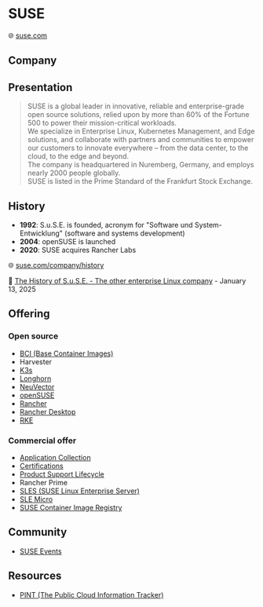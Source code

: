 # SUSE

🌐 [suse.com](https://www.suse.com/)

## Company

## Presentation

> SUSE is a global leader in innovative, reliable and enterprise-grade open source solutions, relied upon by more than 60% of the Fortune 500 to power their mission-critical workloads.  
> We specialize in Enterprise Linux, Kubernetes Management, and Edge solutions, and collaborate with partners and communities to empower our customers to innovate everywhere – from the data center, to the cloud, to the edge and beyond.  
> The company is headquartered in Nuremberg, Germany, and employs nearly 2000 people globally.  
> SUSE is listed in the Prime Standard of the Frankfurt Stock Exchange.  

## History

* **1992**: S.u.S.E. is founded, acronym for "Software und System-Entwicklung" (software and systems development)
* **2004**: openSUSE is launched
* **2020**: SUSE acquires Rancher Labs

🌐 [suse.com/company/history](https://www.suse.com/company/history/)

📝 [The History of S.u.S.E. - The other enterprise Linux company](https://www.abortretry.fail/p/the-history-of-suse) - January 13, 2025

## Offering

### Open source

* [BCI (Base Container Images)](bci.md)
* Harvester
* [K3s](k3s.md)
* [Longhorn](longhorn.md)
* [NeuVector](neuvector.md)
* [openSUSE](opensuse.md)
* [Rancher](rancher.md)
* [Rancher Desktop](rancher-desktop.md)
* [RKE](rke.md)

### Commercial offer

* [Application Collection](application-collection.md)
* [Certifications](https://www.suse.com/support/security/certifications/)
* [Product Support Lifecycle](https://www.suse.com/lifecycle/)
* Rancher Prime
* [SLES (SUSE Linux Enterprise Server)](sles.md)
* [SLE Micro](sle-micro.md)
* [SUSE Container Image Registry](https://registry.suse.com/)

## Community

* [SUSE Events](https://www.suse.com/events/)

## Resources

* [PINT (The Public Cloud Information Tracker)](https://pint.suse.com/)
